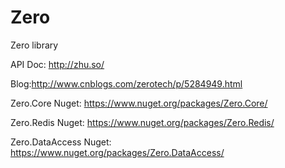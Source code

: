 # Zero
Zero library  

API Doc: http://zhu.so/  

Blog:http://www.cnblogs.com/zerotech/p/5284949.html  

Zero.Core Nuget: https://www.nuget.org/packages/Zero.Core/  

Zero.Redis Nuget: https://www.nuget.org/packages/Zero.Redis/  

Zero.DataAccess Nuget: https://www.nuget.org/packages/Zero.DataAccess/  


